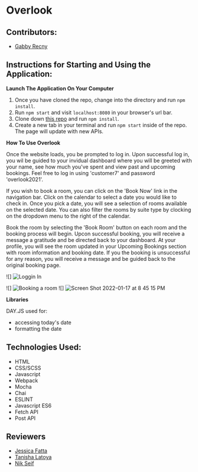 # Overlook

## Contributors:
- [Gabby Recny](www.github.com/Gabby-Recny)

## Instructions for Starting and Using the Application:


**Launch The Application On Your Computer**
1. Once you have cloned the repo, change into the directory and run `npm install`.
2. Run `npm start` and visit `localhost:8080` in your browser's url bar.
3. Clone down [this repo](https://github.com/turingschool-examples/overlook-api) and run `npm install`.
4. Create a new tab in your terminal and run `npm start` inside of the repo. The page will update with new APIs. 

**How To Use Overlook**

Once the website loads, you be prompted to log in. Upon successful log in, you wil be guided to your invidual dashboard where you will be greeted with your name, see how much you've spent and view past and upcoming bookings. Feel free to log in using 'customer7' and password 'overlook2021'. 

If you wish to book a room, you can click on the 'Book Now' link in the navigation bar. Click on the calendar to select a date you would like to check in. Once you pick a date, you will see a selection of rooms available on the selected date. You can also filter the rooms by suite type by clocking on the dropdown menu to the right of the calendar. 

Book the room by selecting the 'Book Room' button on each room and the booking process will begin. Upcon successful booking, you will receive a message a gratitude and be directed back to your dashboard. At your profile, you will see the room updated in your Upcoming Bookings section with room information and booking date. If you the booking is unsuccessful for any reason, you will receive a message and be guided back to the original booking page. 

![] ![Loggin In](https://user-images.githubusercontent.com/84749512/150058905-532ff9ba-69ea-4eff-b854-ed7c45a1dc7c.gif)

![] ![Booking a room](https://user-images.githubusercontent.com/84749512/150058916-6c5edbe1-3a1b-4554-a762-528c07937bfa.gif)
![] ![Screen Shot 2022-01-17 at 8 45 15 PM](https://user-images.githubusercontent.com/84749512/150058927-c38baee3-fe3f-4129-8ec1-3dcd5877fa51.png)


**Libraries**

DAY.JS used for:
- accessing today's date
- formatting the date

## Technologies Used:
- HTML
- CSS/SCSS
- Javascript
- Webpack
- Mocha
- Chai
- ESLINT
- Javascript ES6
- Fetch API
- Post API

## Reviewers
- [Jessica Fatta](www.github.com/JessFatta)
- [Tanisha Latoya](https://github.com/tanishalatoya)
- [Nik Seif](https://github.com/niksseif)
